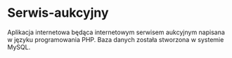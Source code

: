 # Serwis-aukcyjny
Aplikacja internetowa będąca internetowym serwisem aukcyjnym napisana w języku programowania PHP. Baza danych została stworzona w systemie MySQL.
